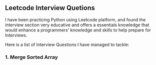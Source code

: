 ## Leetcode Interview Quetions

I have been practicing Python using Leetcode platform, and found the interview section very educative and 
offers a essentials knowledge that would enhance a programmers' knowledge and skills to help prepare for 
Interviews.

Here is a list of Interview Questions I have managed to tackle:

### 1. Merge Sorted Array
